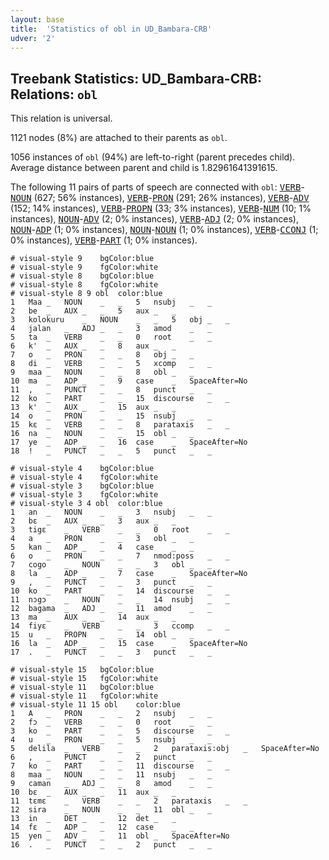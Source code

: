 ```yaml
---
layout: base
title:  'Statistics of obl in UD_Bambara-CRB'
udver: '2'
---
```


## Treebank Statistics: UD_Bambara-CRB: Relations: `obl`

This relation is universal.

1121 nodes (8%) are attached to their parents as `obl`.

1056 instances of `obl` (94%) are left-to-right (parent precedes child).
Average distance between parent and child is 1.82961641391615.

The following 11 pairs of parts of speech are connected with `obl`: <tt><a href="bm_crb-pos-VERB.html">VERB</a></tt>-<tt><a href="bm_crb-pos-NOUN.html">NOUN</a></tt> (627; 56% instances), <tt><a href="bm_crb-pos-VERB.html">VERB</a></tt>-<tt><a href="bm_crb-pos-PRON.html">PRON</a></tt> (291; 26% instances), <tt><a href="bm_crb-pos-VERB.html">VERB</a></tt>-<tt><a href="bm_crb-pos-ADV.html">ADV</a></tt> (152; 14% instances), <tt><a href="bm_crb-pos-VERB.html">VERB</a></tt>-<tt><a href="bm_crb-pos-PROPN.html">PROPN</a></tt> (33; 3% instances), <tt><a href="bm_crb-pos-VERB.html">VERB</a></tt>-<tt><a href="bm_crb-pos-NUM.html">NUM</a></tt> (10; 1% instances), <tt><a href="bm_crb-pos-NOUN.html">NOUN</a></tt>-<tt><a href="bm_crb-pos-ADV.html">ADV</a></tt> (2; 0% instances), <tt><a href="bm_crb-pos-VERB.html">VERB</a></tt>-<tt><a href="bm_crb-pos-ADJ.html">ADJ</a></tt> (2; 0% instances), <tt><a href="bm_crb-pos-NOUN.html">NOUN</a></tt>-<tt><a href="bm_crb-pos-ADP.html">ADP</a></tt> (1; 0% instances), <tt><a href="bm_crb-pos-NOUN.html">NOUN</a></tt>-<tt><a href="bm_crb-pos-NOUN.html">NOUN</a></tt> (1; 0% instances), <tt><a href="bm_crb-pos-VERB.html">VERB</a></tt>-<tt><a href="bm_crb-pos-CCONJ.html">CCONJ</a></tt> (1; 0% instances), <tt><a href="bm_crb-pos-VERB.html">VERB</a></tt>-<tt><a href="bm_crb-pos-PART.html">PART</a></tt> (1; 0% instances).


~~~ conllu
# visual-style 9	bgColor:blue
# visual-style 9	fgColor:white
# visual-style 8	bgColor:blue
# visual-style 8	fgColor:white
# visual-style 8 9 obl	color:blue
1	Maa	_	NOUN	_	_	5	nsubj	_	_
2	be	_	AUX	_	_	5	aux	_	_
3	kolokuru	_	NOUN	_	_	5	obj	_	_
4	jalan	_	ADJ	_	_	3	amod	_	_
5	ta	_	VERB	_	_	0	root	_	_
6	k'	_	AUX	_	_	8	aux	_	_
7	o	_	PRON	_	_	8	obj	_	_
8	di	_	VERB	_	_	5	xcomp	_	_
9	maa	_	NOUN	_	_	8	obl	_	_
10	ma	_	ADP	_	_	9	case	_	SpaceAfter=No
11	,	_	PUNCT	_	_	8	punct	_	_
12	ko	_	PART	_	_	15	discourse	_	_
13	k'	_	AUX	_	_	15	aux	_	_
14	o	_	PRON	_	_	15	nsubj	_	_
15	kɛ	_	VERB	_	_	8	parataxis	_	_
16	na	_	NOUN	_	_	15	obl	_	_
17	ye	_	ADP	_	_	16	case	_	SpaceAfter=No
18	!	_	PUNCT	_	_	5	punct	_	_

~~~


~~~ conllu
# visual-style 4	bgColor:blue
# visual-style 4	fgColor:white
# visual-style 3	bgColor:blue
# visual-style 3	fgColor:white
# visual-style 3 4 obl	color:blue
1	an	_	NOUN	_	_	3	nsubj	_	_
2	bɛ	_	AUX	_	_	3	aux	_	_
3	tigɛ	_	VERB	_	_	0	root	_	_
4	a	_	PRON	_	_	3	obl	_	_
5	kan	_	ADP	_	_	4	case	_	_
6	o	_	PRON	_	_	7	nmod:poss	_	_
7	cogo	_	NOUN	_	_	3	obl	_	_
8	la	_	ADP	_	_	7	case	_	SpaceAfter=No
9	,	_	PUNCT	_	_	3	punct	_	_
10	ko	_	PART	_	_	14	discourse	_	_
11	nɔgɔ	_	NOUN	_	_	14	nsubj	_	_
12	bagama	_	ADJ	_	_	11	amod	_	_
13	ma	_	AUX	_	_	14	aux	_	_
14	fiyɛ	_	VERB	_	_	3	ccomp	_	_
15	u	_	PROPN	_	_	14	obl	_	_
16	la	_	ADP	_	_	15	case	_	SpaceAfter=No
17	.	_	PUNCT	_	_	3	punct	_	_

~~~


~~~ conllu
# visual-style 15	bgColor:blue
# visual-style 15	fgColor:white
# visual-style 11	bgColor:blue
# visual-style 11	fgColor:white
# visual-style 11 15 obl	color:blue
1	A	_	PRON	_	_	2	nsubj	_	_
2	fɔ	_	VERB	_	_	0	root	_	_
3	ko	_	PART	_	_	5	discourse	_	_
4	u	_	PRON	_	_	5	nsubj	_	_
5	delila	_	VERB	_	_	2	parataxis:obj	_	SpaceAfter=No
6	,	_	PUNCT	_	_	2	punct	_	_
7	ko	_	PART	_	_	11	discourse	_	_
8	maa	_	NOUN	_	_	11	nsubj	_	_
9	caman	_	ADJ	_	_	8	amod	_	_
10	bɛ	_	AUX	_	_	11	aux	_	_
11	tɛmɛ	_	VERB	_	_	2	parataxis	_	_
12	sira	_	NOUN	_	_	11	obl	_	_
13	in	_	DET	_	_	12	det	_	_
14	fɛ	_	ADP	_	_	12	case	_	_
15	yen	_	ADV	_	_	11	obl	_	SpaceAfter=No
16	.	_	PUNCT	_	_	2	punct	_	_

~~~


